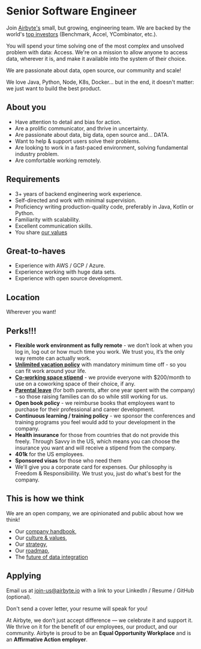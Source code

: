# Senior Software Engineer

Join [Airbyte's](https://airbyte.io/) small, but growing, engineering team. We are backed by the world's [top investors](https://airbyte.io/about-us) (Benchmark, Accel, YCombinator, etc.).

You will spend your time solving one of the most complex and unsolved problem with data: Access. We're on a mission to allow anyone to access data, wherever it is, and make it available into the system of their choice.

We are passionate about data, open source, our community and scale!

We love Java, Python, Node, K8s, Docker... but in the end, it doesn't matter: we just want to build the best product.

## **About you**

* Have attention to detail and bias for action.
* Are a prolific communicator, and thrive in uncertainty.
* Are passionate about data, big data, open source and... DATA.
* Want to help & support users solve their problems.
* Are looking to work in a fast-paced environment, solving fundamental industry problem.
* Are comfortable working remotely.

## **Requirements**

* 3+ years of backend engineering work experience.
* Self-directed and work with minimal supervision.
* Proficiency writing production-quality code, preferably in Java, Kotlin or Python.
* Familiarity with scalability.
* Excellent communication skills.
* You share [our values](https://handbook.airbyte.io/company/culture-and-values)

## **Great-to-haves**

* Experience with AWS / GCP / Azure.
* Experience working with huge data sets.
* Experience with open source development.

## **Location**

Wherever you want!

## **Perks!!!**

* **Flexible work environment as fully remote** - we don’t look at when you log in, log out or how much time you work. We trust you, it’s the only way remote can actually work. 
* [**Unlimited vacation policy**](https://handbook.airbyte.io/people/time-off) with mandatory minimum time off - so you can fit work around your life.
* [**Co-working space stipend**](https://handbook.airbyte.io/people/expense-policy#work-space) - we provide everyone with $200/month to use on a coworking space of their choice, if any.
* [**Parental leave**](https://handbook.airbyte.io/people/time-off#parental-leave) \(for both parents, after one year spent with the company\) - so those raising families can do so while still working for us.
* **Open book policy** - we reimburse books that employees want to purchase for their professional and career development. 
* **Continuous learning / training policy** - we sponsor the conferences and training programs you feel would add to your development in the company. 
* **Health insurance** for those from countries that do not provide this freely. Through Savvy in the US, which means you can choose the insurance you want and will receive a stipend from the company. 
* **401k** for the US employees. 
* **Sponsored visas** for those who need them
* We'll give you a corporate card for expenses. Our philosophy is Freedom & Responsibiility. We trust you, just do what's best for the company.

## **This is how we think**

We are an open company, we are opinionated and public about how we think!

* Our [company handbook](https://handbook.airbyte.io/),
* Our [culture & values](https://handbook.airbyte.io/company/culture-and-values),
* Our [strategy](https://handbook.airbyte.io/strategy/strategy),
* Our [roadmap](https://docs.airbyte.io/roadmap),
* The [future of data integration](https://airbyte.io/articles/data-engineering-thoughts/why-the-future-of-etl-is-not-elt-but-el/)

## **Applying**

Email us at [join-us@airbyte.io](mailto:join-us@airbyte.io) with a link to your LinkedIn / Resume / GitHub \(optional\).

Don't send a cover letter, your resume will speak for you!

At Airbyte, we don’t just accept difference — we celebrate it and support it. We thrive on it for the benefit of our employees, our product, and our community. Airbyte is proud to be an **Equal Opportunity Workplace** and is an **Affirmative Action employer**.

